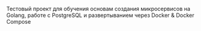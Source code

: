 Тестовый проект для обучения основам создания микросервисов на Golang, работе с PostgreSQL и развертыванием через Docker & Docker Compose
